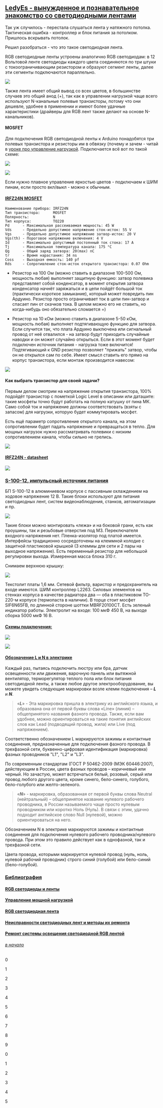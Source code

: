 ## [LedyEs - вынужденное и познавательное знакомство со светодиодными лентами]() 

Так уж случилось - перестала слушаться лента у натяжного потолка. Тактическая ошибка - контроллер и блок питания за потолком. Пришлось вскрывать потолок. 

Решил разобраться - что это такое светодиодная лента.

RGB светодиодные ленты устроены аналогично RGB светодиодам: в 12 Вольтовой ленте светодиоды каждого цвета соединяются по три штуки с токоограничивающим резистором и образуют сегмент ленты, далее эти сегменты подключаются параллельно.

![](RGB-LED-schematic-768x516.webp)

Также лента имеет общий вывод со всех цветов, в большинстве случаев это общий анод (+), так как в управлении нагрузкой чаще всего используют N-канальные полевые транзисторы, потому что они дешевле, удобнее в применении и имеют более удачные характеристики (драйверы для RGB лент также делают на основе N-канальников).

#### MOSFET

Для подключения RGB светодиодной ленты к Arduino понадобятся три полевых транзистора и резисторы им в обвязку (почему и зачем - читай в [уроке про управление нагрузкой](https://alexgyver.ru/lessons/arduino-load/). Подключается всё вот по такой схеме:

![](rgbstripMos-768x448.webp)

![](rgb-led-strips-mosfets-500x372.jpg)

 Если нужно плавное управление яркостью цветов - подключаем к ШИМ пинам, если просто вкл/выкл - можно к обычным.
 
#### [IRFZ24N MOSFET](https://alltransistors.com/ru/mosfet/transistor.php?transistor=3377)

``` 
Наименование прибора: IRFZ24N
Тип транзистора:      MOSFET
Полярность:           N
Тип корпуса:          TO220
Pd      - Максимальная рассеиваемая мощность: 45 W
Vds     - Предельно допустимое напряжение сток-исток: 55 V
Vgs     - Предельно допустимое напряжение затвор-исток: 20 V
Vgs(th) - Пороговое напряжение включения: 4 V
Id      - Максимально допустимый постоянный ток стока: 17 A
Tj      - Максимальная температура канала: 175 °C
Qg      - Общий заряд затвора: 20(max) nC
tr      - Время нарастания: 34 ns
Coss    - Выходная емкость: 140 pf
Rds     - Сопротивление сток-исток открытого транзистора: 0.07 Ohm
```

- Резистор на 100 Ом (можно ставить в диапазоне 100-500 Ом, мощность любая) выполняет защитную функцию: затвор полевика представляет собой конденсатор, в момент открытия затвора конденсатор начнёт заряжаться и в цепи пойдёт большой ток (практически короткое замыкание), который может повредить пин Ардуино. Резистор просто ограничивает ток в цепи пин-затвор и спасает пин от скачков тока. В целом можно его не ставить, но когда-нибудь оно обязательно сломается =)

- Резистор на 10 кОм (можно ставить в диапазоне 5-50 кОм, мощность любая) выполняет подтягивающую функцию для затвора. Если случится так, что плата Ардуино выключена или сигнальный провод от неё отвалился - на затвор будут приходить случайные наводки и он может случайно открыться. Если в этот момент будет подключен источник питания - нагрузка тоже включится!  Подтягивающий к GND резистор позволяет "прижать" затвор, чтобы он не открылся сам по себе. Имеет смысл ставить его прямо на корпус транзистора, если монтаж производится навесом:

![](fet10k.webp)

#### Как выбрать транзистор для своей задачи? 

Первым делом смотрим на напряжение открытия транзистора, 100% подойдёт транзистор с пометкой Logic Level в описании или даташите: такие мосфеты точно будут работать на полную катушку от пина МК. Само собой ток и напряжение должны соответствовать (взяты с запасом) для нагрузки, которую будет коммутировать мосфет. 

Есть ещё параметр сопротивление открытого канала, на этом сопротивлении будет падать напряжение и превращаться в тепло. Для мощных нагрузок нужно рассматривать полевики с низким сопротивлением канала, чтобы сильно не грелись.

![](Id-by-Vgs.jpg)

#### [IRFZ24N - datasheet](irfz24n.pdf)

![](tsokolevka-IRFZ24N.jpg)

### [S-100-12, импульсный источник питания](https://mysku.club/blog/aliexpress/100348.html)

БП S-100-12 в алюминиевом корпусе с пассивным охлаждением на ходовое напряжение 12 В. Такие блоки используют для питания светодиодных лент, систем видеонаблюдения, станков, автоматизации и пр.

![](BP-S100-12.jpg)

Такие блоки можно монтировать «лежа» и на боковой грани, есть как проушины, так и резьбовые отверстия под М3. Переключателя входного напряжения нет. Пленка-изолятор под платой имеется. Интерфейсы традиционно сосредоточены на клеммной колодке с защитной пластиковой крышкой (3 клеммы для сети и 2 пары на выходное напряжение). Есть переменный резистор для небольшой регулировки выхода.
Измеренная масса блока 310 г.

Снимаем верхнюю крышку:

![](BP-S100-12-bez-kryshki.jpg)

Текстолит платы 1,6 мм. Сетевой фильтр, варистор и предохранитель на входе имеются. ШИМ контроллер L2263. Силовых элементов на стенках корпуса в качестве радиатора два — оба в пластиковом TO-220-м корпусе (термопаста в наличии). В торце стоит мосфет SIF6N65FB, по длинной стороне шоттки MBRF20100CT. Есть зеленый индикатор работы. Электролит на входе: 100 мкФ 450 В, на выходе сборка 5000 мкФ 16 В.

#### [Схемы подключения:](https://darminaopel.ru/full_img/shema-podkljuchenija-s-100-12/0)

![](Podkliuchenie-dvuh-lent2.jpeg)

![](Podkliuchenie-dvuh-lent.jpeg)

#### [Обозначение L и N в электрике](https://rozetkaonline.ru/stati/oboznachenie-l-i-n-v-elektrike?hl=ru_RU&utm_referrer=https%3A%2F%2Fyandex.ru%2F)

Каждый раз, пытаясь подключить люстру или бра, датчик освещенности или движения, варочную панель или вытяжной вентилятор, терморегулятор теплого пола или блок питания светодиодной ленты, а также любое другое электрооборудование, вы можете увидеть следующие маркировки возле клемм подключения – ***L*** и ***N***.

> «***L***» - Эта маркировка пришла в электрику из английского языка, и образована она от первой буквы слова «Line» (линия) – общепринятого названия фазного провода. Также, если вам удобнее, можно ориентироваться на такие понятия английских слов как Lead (подводящий провод, жила) или Live (под напряжением).
> 

Соответственно обозначением L маркируются зажимы и контактные соединения, предназначенные для подключения фазного провода. В трехфазной сети, буквенно-цифровая идентификация (маркировка) фазных проводников "L1", "L2" и "L3".

По современным стандартам (ГОСТ Р 50462-2009 (МЭК 60446:2007), действующим в России, цвета фазных проводов – коричневый или черный. Но зачастую, может встречаться белый, розовый, серый или провод любого другого цвета, кроме синего, бело-синего, голубого, бело-голубого или желто-зеленого.

> «***N***» - маркировка, образованная от первой буквы слова Neutral (нейтральный) – общепринятое название нулевого рабочего проводника, в России называемого чаще просто нулевым проводником или коротко Ноль (Нуль). В связи с этим, удачно подходит английское слово Null (нулевой), можно ориентироваться на него.
> 

Обозначением N в электрике маркируются зажимы и контактные соединения для подключения нулевого рабочего проводника/нулевого провода. При этом это правило действует как в однофазной, так и трехфазной сети.

Цвета провода, которыми маркируется нулевой провод (нуль, ноль, нулевой рабочий проводник) строго синий (голубой) или бело-синий (бело-голубой).

### [Библиография](#)

#### [RGB светодиоды и ленты](https://alexgyver.ru/lessons/arduino-rgb/)

#### [Управление мощной нагрузкой](https://alexgyver.ru/lessons/arduino-load/)

#### [RGB светодиодная лента](https://cxem.net/beginner/beginner61.php)

#### [Неисправности светодиодных лент и методы их ремонта](https://masterpotoku.ru/full/kak-podklucit-svetodiodnuu-lentu-3-osibki-shema-i-pravila-dla-lent-12-24-volt.html)

#### [Ремонт системы освещения светодиодной RGB лентой](https://ydoma.info/ehlektrotekhnika/lampy-svetilniki-remont/lampy-svetodiodnye-lenty-remont-sistemy-rgb.html)


###### [в начало](#kvizzy)

0

1

2

3

4

5

6

7

8

9

0

1

2

3

4

5





